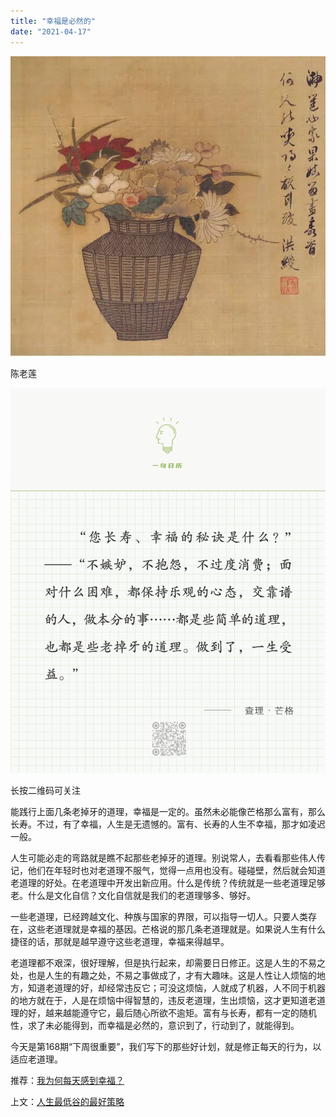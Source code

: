 ```yaml
---
title: "幸福是必然的"
date: "2021-04-17"
---
```


![连岳文章](images/连岳文章picture-14.jpg)

陈老莲

  

![连岳文章](images/连岳文章picture-15.jpg)

长按二维码可关注

  

能践行上面几条老掉牙的道理，幸福是一定的。虽然未必能像芒格那么富有，那么长寿。不过，有了幸福，人生是无遗憾的。富有、长寿的人生不幸福，那才如凌迟一般。

  

人生可能必走的弯路就是瞧不起那些老掉牙的道理。别说常人，去看看那些伟人传记，他们在年轻时也对老道理不服气，觉得一点用也没有。碰碰壁，然后就会知道老道理的好处。在老道理中开发出新应用。什么是传统？传统就是一些老道理足够老。什么是文化自信？文化自信就是我们的老道理够多、够好。

  

一些老道理，已经跨越文化、种族与国家的界限，可以指导一切人。只要人类存在，这些老道理就是幸福的基因。芒格说的那几条老道理就是。如果说人生有什么捷径的话，那就是越早遵守这些老道理，幸福来得越早。

  

老道理都不艰深，很好理解，但是执行起来，却需要日日修正。这是人生的不易之处，也是人生的有趣之处，不易之事做成了，才有大趣味。这是人性让人烦恼的地方，知道老道理的好，却经常违反它；可没这烦恼，人就成了机器，人不同于机器的地方就在于，人是在烦恼中得智慧的，违反老道理，生出烦恼，这才更知道老道理的好，越来越能遵守它，最后随心所欲不逾矩。富有与长寿，都有一定的随机性，求了未必能得到，而幸福是必然的，意识到了，行动到了，就能得到。

  

今天是第168期“下周很重要”，我们写下的那些好计划，就是修正每天的行为，以适应老道理。

  

推荐：[我为何每天感到幸福？](http://mp.weixin.qq.com/s?__biz=MjM5NDU0Mjk2MQ==&mid=2651679692&idx=2&sn=b6d2374f4d01910e8d7dc2a9f7567991&chksm=bd7fefd28a0866c4e3a043ef8573f49d38be1fb56cce902f2dd00d3e454d8ac8e4b9d6c4bc3f&scene=21#wechat_redirect)  

上文：[人生最低谷的最好策略](http://mp.weixin.qq.com/s?__biz=MjM5NDU0Mjk2MQ==&mid=2651698928&idx=1&sn=9da45f72366c55a0feec2884e4423bf3&chksm=bd7f32ee8a08bbf8b9231d66f3fcaef35e280694393cb6fd6539c8534a2a3f1815302fc99d20&scene=21#wechat_redirect)
